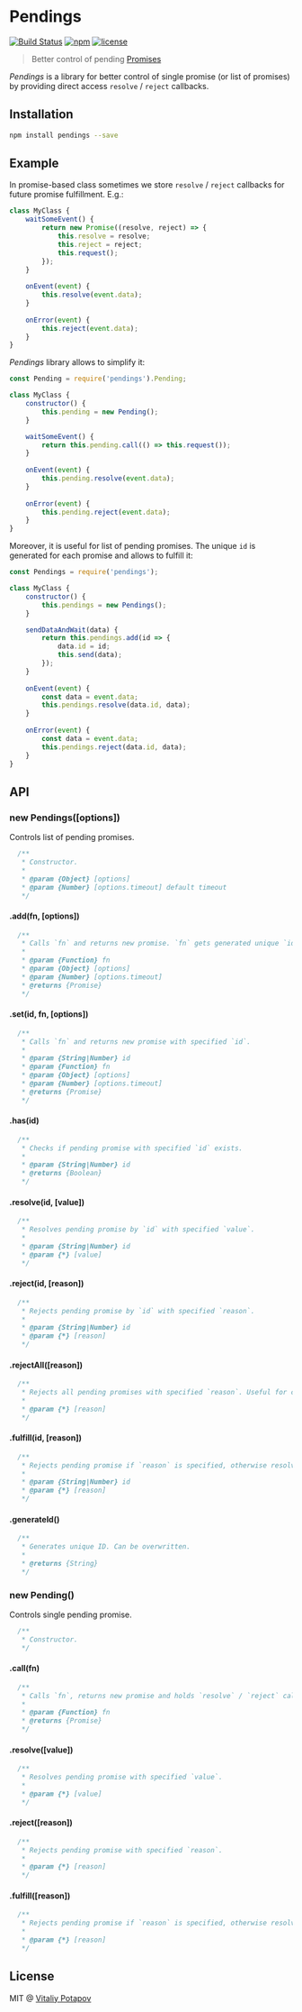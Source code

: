 # Pendings

[![Build Status](https://travis-ci.org/vitalets/pendings.svg?branch=master)](https://travis-ci.org/vitalets/pendings)
[![npm](https://img.shields.io/npm/v/pendings.svg)](https://www.npmjs.com/package/pendings)
[![license](https://img.shields.io/npm/l/pendings.svg)](https://www.npmjs.com/package/pendings)

> Better control of pending [Promises](https://developer.mozilla.org/en/docs/Web/JavaScript/Reference/Global_Objects/Promise)

*Pendings* is a library for better control of single promise (or list of promises) by providing direct access `resolve` / `reject` callbacks.

## Installation
```bash
npm install pendings --save
```

## Example
In promise-based class sometimes we store `resolve` / `reject` callbacks for future promise fulfillment. 
E.g.:
```js
class MyClass {
    waitSomeEvent() { 
        return new Promise((resolve, reject) => {
            this.resolve = resolve;
            this.reject = reject;
            this.request();
        });
    }
    
    onEvent(event) {
        this.resolve(event.data);
    }
    
    onError(event) {
        this.reject(event.data);
    }
}

```
*Pendings* library allows to simplify it:

```js
const Pending = require('pendings').Pending;

class MyClass {
    constructor() {
        this.pending = new Pending();
    }    

    waitSomeEvent() { 
        return this.pending.call(() => this.request());
    }
    
    onEvent(event) {
        this.pending.resolve(event.data);
    }
    
    onError(event) {
        this.pending.reject(event.data);
    }
}
```
Moreover, it is useful for list of pending promises. 
The unique `id` is generated for each promise and allows to fulfill it: 
```js
const Pendings = require('pendings');

class MyClass {
    constructor() {
        this.pendings = new Pendings();
    }    

    sendDataAndWait(data) { 
        return this.pendings.add(id => {
            data.id = id;
            this.send(data);
        });
    }
    
    onEvent(event) {
        const data = event.data;
        this.pendings.resolve(data.id, data);
    }
    
    onError(event) {
        const data = event.data;        
        this.pendings.reject(data.id, data);
    }
}
```

## API

### new Pendings([options])
Controls list of pending promises.
```js
  /**
   * Constructor.
   *
   * @param {Object} [options]
   * @param {Number} [options.timeout] default timeout
   */
```

#### .add(fn, [options])
```js
  /**
   * Calls `fn` and returns new promise. `fn` gets generated unique `id` as parameter.
   *
   * @param {Function} fn
   * @param {Object} [options]
   * @param {Number} [options.timeout]
   * @returns {Promise}
   */
```

#### .set(id, fn, [options])
```js
  /**
   * Calls `fn` and returns new promise with specified `id`.
   *
   * @param {String|Number} id
   * @param {Function} fn
   * @param {Object} [options]
   * @param {Number} [options.timeout]
   * @returns {Promise}
   */
```

#### .has(id)
```js
  /**
   * Checks if pending promise with specified `id` exists.
   * 
   * @param {String|Number} id
   * @returns {Boolean}
   */
```
  
#### .resolve(id, [value])
```js
  /**
   * Resolves pending promise by `id` with specified `value`.
   *
   * @param {String|Number} id
   * @param {*} [value]
   */
```

#### .reject(id, [reason])
```js
  /**
   * Rejects pending promise by `id` with specified `reason`.
   *
   * @param {String|Number} id
   * @param {*} [reason]
   */
```

#### .rejectAll([reason])
```js
  /**
   * Rejects all pending promises with specified `reason`. Useful for cleanup.
   *
   * @param {*} [reason]
   */
```

#### .fulfill(id, [reason])
```js
  /**
   * Rejects pending promise if `reason` is specified, otherwise resolves with empty value.
   *
   * @param {String|Number} id
   * @param {*} [reason]
   */
```

#### .generateId()
```js
  /**
   * Generates unique ID. Can be overwritten.
   * 
   * @returns {String}
   */
```

### new Pending()
Controls single pending promise.
```js
  /**
   * Constructor.
   */
```

#### .call(fn)
```js
  /**
   * Calls `fn`, returns new promise and holds `resolve` / `reject` callbacks.
   *
   * @param {Function} fn
   * @returns {Promise}
   */
```

#### .resolve([value])
```js
  /**
   * Resolves pending promise with specified `value`.
   *
   * @param {*} [value]
   */
```

#### .reject([reason])
```js
  /**
   * Rejects pending promise with specified `reason`.
   *
   * @param {*} [reason]
   */
```

#### .fulfill([reason])
```js
  /**
   * Rejects pending promise if `reason` is specified, otherwise resolves with empty value.
   *
   * @param {*} [reason]
   */
```

## License
MIT @ [Vitaliy Potapov](https://github.com/vitalets)
